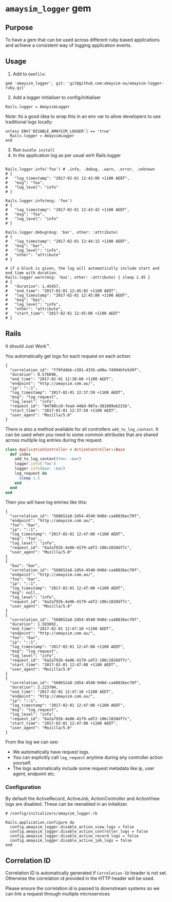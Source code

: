 # `amaysim_logger` gem

## Purpose
To have a gem that can be used across different ruby based applications and
achieve a consistent way of logging application events.

## Usage
1. Add to `Gemfile`:

```
gem 'amaysim_logger', git: 'git@github.com:amaysim-au/amaysim-logger-ruby.git'
```
2. Add a logger initialiser to config/initialiser

```
Rails.logger = AmaysimLogger
```

Note: Its a good idea to wrap this in an env var to allow developers to use traditional logs locally:

```
unless ENV['DISABLE_AMAYSIM_LOGGER'] == 'true'
  Rails.logger = AmaysimLogger
end
```

3. Run `bundle install`
4. In the application log as per usual wirh Rails.logger

```

Rails.logger.info('foo') # .info, .debug, .warn, .error, .unknown
# {
#   "log_timestamp": "2017-02-01 12:43:08 +1100 AEDT",
#   "msg": "foo",
#   "log_level": "info"
# }

Rails.logger.info(msg: 'foo')
# {
#   "log_timestamp": "2017-02-01 12:43:42 +1100 AEDT",
#   "msg": "foo",
#   "log_level": "info"
# }

Rails.logger.debug(msg: 'bar', other: :attribute)
# {
#   "log_timestamp": "2017-02-01 12:44:15 +1100 AEDT",
#   "msg": "bar",
#   "log_level": "info",
#   "other": "attribute"
# }

# if a block is given, the log will automatically include start and end time with duration.
Rails.logger.warn(msg: 'baz', other: :attribute) { sleep 1.45 }
# {
#   "duration": 1.45457,
#   "end_time": "2017-02-01 12:45:02 +1100 AEDT",
#   "log_timestamp": "2017-02-01 12:45:00 +1100 AEDT",
#   "msg": "baz",
#   "log_level": "info",
#   "other": "attribute",
#   "start_time": "2017-02-01 12:45:00 +1100 AEDT"
# }
```

## Rails
It should Just Work:tm:.

You automatically get logs for each request on each action:

```
{
  "correlation_id": "f79fd4bb-c591-4335-a90a-74994bfe5d9f",
  "duration": 0.576696,
  "end_time": "2017-02-01 12:38:00 +1100 AEDT",
  "endpoint": "http://amaysim.com.au/",
  "ip": "::1",
  "log_timestamp": "2017-02-01 12:37:59 +1100 AEDT",
  "msg": "log_request",
  "log_level": "info",
  "request_id": "04780cc0-fead-448d-907a-381089eb221b",
  "start_time": "2017-02-01 12:37:59 +1100 AEDT",
  "user_agent": "Mozilla/5.0"
}
```

There is also a method available for all controllers `add_to_log_context`. It
can be used when you need to some common attributes that are shared across
multiple log entries during the request.

```ruby
class ApplicationController < ActionController::Base
  def index
    add_to_log_context(foo: :bar)
    logger.info('foo')
    logger.info(baz: :bar)
    log_request do
      sleep 1.5
    end
  end
end
```

Then you will have log entries like this:
```
{
  "correlation_id": "568652a8-2d54-4540-940d-ca48836ec70f",
  "endpoint": "http://amaysim.com.au/",
  "foo": "bar",
  "ip": "::1",
  "log_timestamp": "2017-02-01 12:47:08 +1100 AEDT",
  "msg": "foo",,
  "log_level": "info",
  "request_id": "6a2a792b-4a96-4179-adf2-106c1028df7c",
  "user_agent": "Mozilla/5.0"
}
{
  "baz": "bar",
  "correlation_id": "568652a8-2d54-4540-940d-ca48836ec70f",
  "endpoint": "http://amaysim.com.au/",
  "foo": "bar",
  "ip": "::1",
  "log_timestamp": "2017-02-01 12:47:08 +1100 AEDT",
  "msg": null,,
  "log_level": "info",
  "request_id": "6a2a792b-4a96-4179-adf2-106c1028df7c",
  "user_agent": "Mozilla/5.0"
}
{
  "correlation_id": "568652a8-2d54-4540-940d-ca48836ec70f",
  "duration": 1.503092,
  "end_time": "2017-02-01 12:47:10 +1100 AEDT",
  "endpoint": "http://amaysim.com.au/",
  "foo": "bar",
  "ip": "::1",
  "log_timestamp": "2017-02-01 12:47:08 +1100 AEDT",
  "msg": "log_request",
  "log_level": "info",
  "request_id": "6a2a792b-4a96-4179-adf2-106c1028df7c",
  "start_time": "2017-02-01 12:47:08 +1100 AEDT",
  "user_agent": "Mozilla/5.0"
}
{
  "correlation_id": "568652a8-2d54-4540-940d-ca48836ec70f",
  "duration": 2.223704,
  "end_time": "2017-02-01 12:47:10 +1100 AEDT",
  "endpoint": "http://amaysim.com.au/",
  "ip": "::1",
  "log_timestamp": "2017-02-01 12:47:08 +1100 AEDT",
  "msg": "log_request",
  "log_level": "info",
  "request_id": "6a2a792b-4a96-4179-adf2-106c1028df7c",
  "start_time": "2017-02-01 12:47:08 +1100 AEDT",
  "user_agent": "Mozilla/5.0"
}
```

From the log we can see:   

* We automatically have request logs.
* You can explicitly call `log_request` anytime during any controller action yourself.
* The logs automatically include some request metadata like ip, user agent, endpoint etc.

### Configuration

By default the ActiveRecord, ActiveJob, ActionController and ActionView logs are
disabled. These can be reenabled in an initailizer.

```
# /config/initializers/amaysim_logger.rb

Rails.application.configure do
  config.amaysim_logger.disable_action_view_logs = false
  config.amaysim_logger.disable_action_controller_logs = false
  config.amaysim_logger.disable_active_record_logs = false
  config.amaysim_logger.disable_active_job_logs = false
end
```

## Correlation ID
Correlation ID is automatically generated if `Correlation-ID` header is not set.
Otherwise the correlation id provided in the HTTP header will be used.

Please ensure the correlation id is passed to downstream systems so we can link a request through multiple microservices
